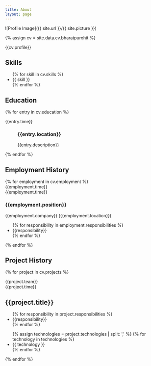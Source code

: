 ```yaml
---
title: About
layout: page
---
```

![Profile Image]({{ site.url }}/{{ site.picture }})

{% assign cv = site.data.cv.bharatpurohit %}

<div class="md-card no-border">
    <p>{{cv.profile}}</p>
</div>

<div class="md-card shadow">
    <div class="title">
        <h2>Skills</h2>
    </div>
    <div class="content">
        <ul>
            {% for skill in cv.skills %}
            <li>{{ skill }}</li>
            {% endfor %}
        </ul>
    </div>
</div>

<div class="md-card shadow education">
    <div class="title">
        <h2>Education</h2>
    </div>
    {% for entry in cv.education %}
    <dl>
        <dt class="time">{{entry.time}}</dt>
        <dd>
            <h3>{{entry.location}}</h3>
            <p>{{entry.description}}</p>
        </dd>
    </dl>
    {% endfor %}
</div>

<h2 class="employment-heading">Employment History</h2>

<div class="timeline-container">
    {% for employment in cv.employment %}
    <div class="timeline-block">
        <div class="marker"></div>
        <div class="time">{{employment.time}}</div>
        <div class="timeline-content">
            <div class="time">{{employment.time}}</div>
            <h3>{{employment.position}}</h3>
            <span>{{employment.company}} ({{employment.location}})</span>
            <ul>
                {% for responsibility in employment.responsibilities %}
                <li>{{responsibility}}</li>
                {% endfor %}
            </ul>
        </div>
    </div>
    {% endfor %}
</div>


<h2 class="project-heading">Project History</h2>

{% for project in cv.projects %}
<div class="md-card shadow project">
    <div class="meta">
        <div class="team">{{project.team}}</div>
        <div class="time">{{project.time}}</div>
    </div>
    <div class="content">
        <h2>{{project.title}}</h2>
        <ul>
            {% for responsibility in project.responsibilities %}
            <li>{{responsibility}}</li>
            {% endfor %}
        </ul>
    </div>
    <div class="footer">
        <ul>
            {% assign technologies = project.technologies | split: ',' %}
            {% for technology in technologies %}
            <li> {{ technology }}</li>
            {% endfor %}
        </ul>
    </div>
</div>
{% endfor %}
